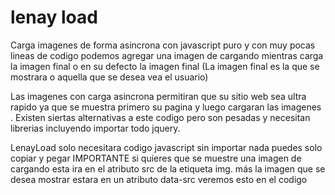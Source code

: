 # lenay load
Carga imagenes de forma asincrona con javascript puro y con muy pocas lineas de codigo 
podemos agregar una imagen de cargando mientras carga la imagen final o en su defecto la imagen final 
(La imagen final es la que se mostrara o aquella que se desea vea el usuario)

Las imagenes con carga asincrona permitiran que su sitio web sea ultra rapido  ya que se muestra primero su pagina y luego cargaran las imagenes . Existen siertas alternativas a este codigo pero son pesadas y necesitan librerias  incluyendo importar todo jquery.

LenayLoad solo necesitara codigo javascript sin importar nada puedes solo copiar y pegar 
IMPORTANTE si quieres que se muestre una imagen de cargando esta ira en el atributo src de la etiqueta img. más la imagen que se desea mostrar estara en un atributo data-src veremos esto en el codigo 
